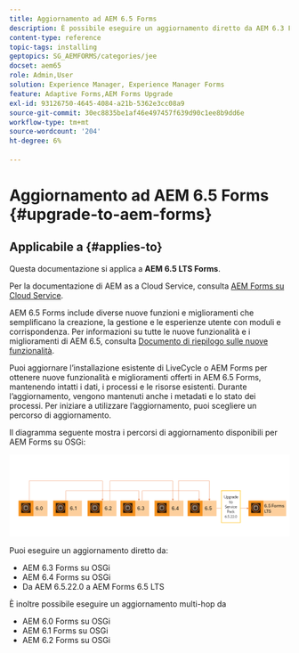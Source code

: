 ```yaml
---
title: Aggiornamento ad AEM 6.5 Forms
description: È possibile eseguire un aggiornamento diretto da AEM 6.3 Forms e AEM 6.4 Forms a AEM 6.5 Forms.
content-type: reference
topic-tags: installing
geptopics: SG_AEMFORMS/categories/jee
docset: aem65
role: Admin,User
solution: Experience Manager, Experience Manager Forms
feature: Adaptive Forms,AEM Forms Upgrade
exl-id: 93126750-4645-4084-a21b-5362e3cc08a9
source-git-commit: 30ec8835be1af46e497457f639d90c1ee8b9dd6e
workflow-type: tm+mt
source-wordcount: '204'
ht-degree: 6%

---
```


# Aggiornamento ad AEM 6.5 Forms {#upgrade-to-aem-forms}

## Applicabile a {#applies-to}

Questa documentazione si applica a **AEM 6.5 LTS Forms**.

Per la documentazione di AEM as a Cloud Service, consulta [AEM Forms su Cloud Service](https://experienceleague.adobe.com/docs/experience-manager-cloud-service/content/forms/setup-configure-migrate/migrate-to-forms-as-a-cloud-service.html).


AEM 6.5 Forms include diverse nuove funzioni e miglioramenti che semplificano la creazione, la gestione e le esperienze utente con moduli e corrispondenza. Per informazioni su tutte le nuove funzionalità e i miglioramenti di AEM 6.5, consulta [Documento di riepilogo sulle nuove funzionalità](https://experienceleague.adobe.com/it/docs/experience-manager-65/content/release-notes/release-notes).

Puoi aggiornare l’installazione esistente di LiveCycle o AEM Forms per ottenere nuove funzionalità e miglioramenti offerti in AEM 6.5 Forms, mantenendo intatti i dati, i processi e le risorse esistenti. Durante l’aggiornamento, vengono mantenuti anche i metadati e lo stato dei processi. Per iniziare a utilizzare l’aggiornamento, puoi scegliere un percorso di aggiornamento.

Il diagramma seguente mostra i percorsi di aggiornamento disponibili per AEM Forms su OSGi:

![Flusso di aggiornamento OSGi](/help/forms/using/assets/updated-img-forms-upgrade-lts.png)

Puoi eseguire un aggiornamento diretto da:

* AEM 6.3 Forms su OSGi
* AEM 6.4 Forms su OSGi
* Da AEM 6.5.22.0 a AEM Forms 6.5 LTS

È inoltre possibile eseguire un aggiornamento multi-hop da

* AEM 6.0 Forms su OSGi
* AEM 6.1 Forms su OSGi
* AEM 6.2 Forms su OSGi

<!--

The following diagram displays the available upgrade paths for AEM Forms on JEE:

![JEE upgrade 6.5](do-not-localize/jee-upgrade-6-5.png) 


You can perform a direct upgrade from:

* AEM 6.3 Forms on JEE
* AEM 6.4 Forms on JEE
* AEM 6.5.x.x Forms on JEE

You can also perform a multi-hop upgrade from

* LiveCycle ES4 SP1
* AEM 6.0 Forms on JEE
* AEM 6.1 Forms on JEE
* AEM 6.2 Forms on JEE

AEM 6.5.18.0 Forms on JEE provides two types of installers: [Full installer](https://experienceleague.adobe.com/docs/experience-manager-release-information/aem-release-updates/forms-updates/aem-forms-releases.html) and [Patch installer](https://experienceleague.adobe.com/docs/experience-manager-release-information/aem-release-updates/forms-updates/aem-forms-releases.html).

**Full installer**: You can use the full installer to set up fresh AEM Forms instances or perform upgrades from AEM 6.5.x.x Forms on JEE to AEM 6.5.18.0 Forms on JEE.

**Patch installer**: Patch installer is for customers already using AEM 6.5.x.x versions. You can use the patch installer to upgrade to the latest version of AEM Forms.

The following image depicts senarios for using full and patch installer.

![Full Installer and Patch Installer](/help/forms/using/assets/full-and-patch-installer.png) 

Refer to the [AEM 6.5 Forms Service Pack installation instructions](https://experienceleague.adobe.com/docs/experience-manager-65-lts/release-notes/aem-forms-current-service-pack-installation-instructions.html) article to install the latest Service Pack for JEE environment.

-->

<!--

[Work in Progress]

Migration involves moving only assets (PDF, XDP, images, adaptive forms, correspondence management assets) from one server to another - processes (LCA), settings, configurations, and a few other pieces of metadata are not migrated. Perform the following steps to migrate to AEM 6.3 Forms:

1. Set up a fresh environment of [AEM 6.3 Forms](https://adobe.com/go/learn_aemforms_documentation_63).
1. Move XDP or other compatible assets to the freshly set instance. For detailed instructions, see [Importing and exporting assets to AEM Forms](../../forms/using/import-export-forms-templates.md). [import templates](../../forms/using/import-export-forms-templates.md)
1. Build the required services, if any.

   For example, if you are using AEM Forms on JEE Document Services, changes are required in the code to use document services available in AEM Forms on OSGi.

1. Perform post-installation activities:

    * **Run Migration Utility**

      The migration utility makes the adaptive forms and correspondence management assets of earlier versions compatible with AEM 6.3 forms. You can download the utility from AEM Software Distribution. For step-by-step information to configure and use the migration utility, see [migration utility](../../forms/using/migration-utility.md) documentation.

    * **Reconfigure Adobe Sign**

      If you had Adobe Sign configured in the previous version of AEM Forms, then reconfigure Adobe Sign from AEM Cloud services. For more details, see [Integrate Adobe Sign with AEM Forms](../../forms/using/adobe-sign-integration-adaptive-forms.md).

      Moreover, AEM 6.3 Forms release has introduced many new Adobe Sign features. For step-by-step information to use Adobe Sign, see [Using Adobe Sign in an adaptive form](../../forms/using/working-with-adobe-sign.md).

    * **Reconfigure analytics and reports**

      In AEM 6.3 Forms, traffic variable for source and success event for impression are not available. So, when you upgrade to AEM 6.3 Forms, AEM Forms stops sending data to Adobe Analytics server and analytics reports for adaptive forms are not available. Moreover, AEM 6.3 Forms introduces traffic variable for the version of form analytics and success event for the amount of time spent on a field. So, reconfigure analytics and reports for your AEM Forms environment. For detailed steps, see [Configuring analytics and reports](../../forms/using/configure-analytics-forms-documents.md).

      Methods to calculate average fill time for forms and average read time for have changed. So, when you upgrade to AEM 6.3 forms, older data (data from previous AEM Forms release) for these metrics is available only in Adobe Analytics. It is not visible in AEM Forms analytics reports. For these metrics, AEM Forms analytics reports display data which is captured after performing the upgrade.

      
      -->

